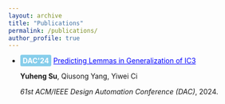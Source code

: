 ```yaml
---
layout: archive
title: "Publications"
permalink: /publications/
author_profile: true
---
```


- <span style="background-color: #87CEEB; color: white; padding: 3px 5px; border-radius: 3px; font-weight: bold;">DAC'24</span> <a href="https://dl.acm.org/doi/10.1145/3649329.3655970" style="color: blue;"><span style="color: blue;">Predicting Lemmas in Generalization of IC3</span></a>

  **Yuheng Su**, Qiusong Yang, Yiwei Ci

  *61st ACM/IEEE Design Automation Conference (DAC)*, 2024.
